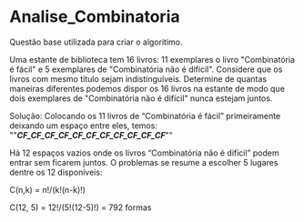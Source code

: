 ﻿# Analise_Combinatoria
 
 Questão base utilizada para criar o algoritimo.
 
 
Uma estante de biblioteca tem 16 livros: 11 exemplares o livro "Combinatória é fácil" e 5 exemplares de "Combinatória não é difícil". Considere que os livros com mesmo título sejam indistinguíveis. Determine de quantas maneiras diferentes podemos dispor os 16 livros na estante de modo que dois exemplares de "Combinatória não é difícil" nunca estejam juntos.

Solução:
Colocando os 11 livros de “Combinatória é fácil” primeiramente deixando um espaço entre eles, temos: 
""___CF_CF_CF_CF_CF_CF_CF_CF_CF_CF_CF___""

Há 12 espaços vazios onde os livros “Combinatória não é difícil” podem entrar sem ficarem juntos. O problemas se resume a escolher 5 lugares dentre os 12 disponíveis: 


C(n,k) = n!/(k!(n-k)!)

C(12, 5) = 12!/(5!(12-5)!) = 792 formas


